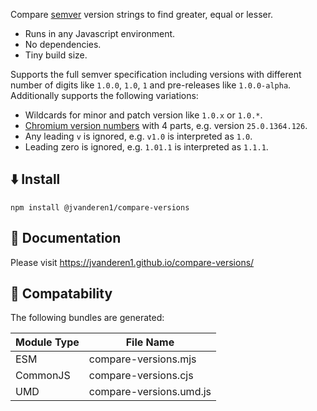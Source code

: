 [//]: # '![Build Status](https://github.com/omichelsen/compare-versions/actions/workflows/ci.yml/badge.svg)'
[//]: # '[![Coverage Status](https://coveralls.io/repos/omichelsen/compare-versions/badge.svg?branch=master&service=github)](https://coveralls.io/github/omichelsen/compare-versions?branch=master)'
[//]: # '[![npm bundle size (minified + gzip)](https://img.shields.io/bundlephobia/minzip/compare-versions.svg)](https://bundlephobia.com/result?p=compare-versions)'

Compare [semver](https://semver.org/) version strings to find greater, equal or lesser.

- Runs in any Javascript environment.
- No dependencies.
- Tiny build size.

Supports the full semver specification including versions with different number of digits like `1.0.0`, `1.0`, `1` and pre-releases like `1.0.0-alpha`. Additionally supports the following variations:

- Wildcards for minor and patch version like `1.0.x` or `1.0.*`.
- [Chromium version numbers](https://www.chromium.org/developers/version-numbers) with 4 parts, e.g. version `25.0.1364.126`.
- Any leading `v` is ignored, e.g. `v1.0` is interpreted as `1.0`.
- Leading zero is ignored, e.g. `1.01.1` is interpreted as `1.1.1`.

## ⬇️ Install

```shell
npm install @jvanderen1/compare-versions
```

## 📕 Documentation

Please visit https://jvanderen1.github.io/compare-versions/

## 🤝 Compatability

The following bundles are generated:

| Module Type | File Name               |
| ----------- | ----------------------- |
| ESM         | compare-versions.mjs    |
| CommonJS    | compare-versions.cjs    |
| UMD         | compare-versions.umd.js |
